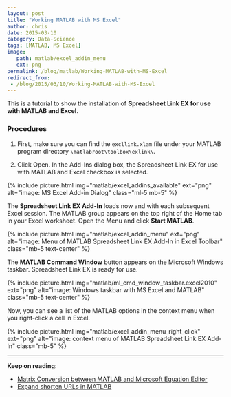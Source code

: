 ```yaml
---
layout: post
title: "Working MATLAB with MS Excel"
author: chris
date: 2015-03-10
category: Data-Science
tags: [MATLAB, MS Excel]
image: 
   path: matlab/excel_addin_menu
   ext: png
permalink: /blog/matlab/Working-MATLAB-with-MS-Excel
redirect_from:
 - /blog/2015/03/10/Working-MATLAB-with-MS-Excel
---
```


This is a tutorial to show the installation of **Spreadsheet Link EX for use with MATLAB and Excel**.

<!--more-->

### Procedures

1. First, make sure you can find the `excllink.xlam` file under your MATLAB program directory `\matlabroot\toolbox\exlink\`.

2. Click Open. In the Add-Ins dialog box, the Spreadsheet Link EX for use with MATLAB and Excel checkbox is selected.

{% include picture.html img="matlab/excel_addins_available" ext="png" alt="image: MS Excel Add-in Dialog" class="ml-5 mb-5" %}

The **Spreadsheet Link EX Add-In** loads now and with each subsequent Excel session. The MATLAB group appears on the top right of the Home tab in your Excel worksheet. Open the Menu and click **Start MATLAB**.

{% include picture.html img="matlab/excel_addin_menu" ext="png" alt="image: Menu of MATLAB Spreadsheet Link EX Add-In in Excel Toolbar" class="mb-5 text-center" %}

The **MATLAB Command Window** button appears on the Microsoft Windows taskbar. Spreadsheet Link EX is ready for use.

{% include picture.html img="matlab/ml_cmd_window_taskbar.excel2010" ext="png" alt="image: Windows taskbar with MS Excel and MATLAB" class="mb-5 text-center" %}
 
Now, you can see a list of the MATLAB options in the context menu when you right-click a cell in Excel.

{% include picture.html img="matlab/excel_addin_menu_right_click" ext="png" alt="image: context menu of MATLAB Spreadsheet Link EX Add-In" class="mb-5" %}

* * *

**Keep on reading**:
- [Matrix Conversion between MATLAB and Microsoft Equation Editor](/blog/matlab/Convert-MATLAB-Matrix-to-MS-Office-Equation)
- [Expand shorten URLs in MATLAB](/blog/matlab/expand-twitter-short-url)